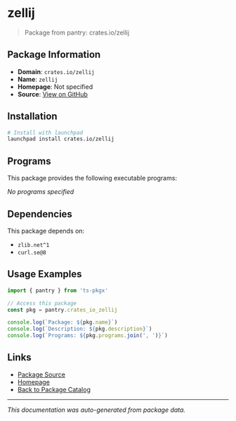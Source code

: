 # zellij

> Package from pantry: crates.io/zellij

## Package Information

- **Domain**: `crates.io/zellij`
- **Name**: `zellij`
- **Homepage**: Not specified
- **Source**: [View on GitHub](https://github.com/pkgxdev/pantry/tree/main/projects/crates.io/zellij/package.yml)

## Installation

```bash
# Install with launchpad
launchpad install crates.io/zellij
```

## Programs

This package provides the following executable programs:

*No programs specified*

## Dependencies

This package depends on:

- `zlib.net^1`
- `curl.se@8`

## Usage Examples

```typescript
import { pantry } from 'ts-pkgx'

// Access this package
const pkg = pantry.crates_io_zellij

console.log(`Package: ${pkg.name}`)
console.log(`Description: ${pkg.description}`)
console.log(`Programs: ${pkg.programs.join(', ')}`)
```

## Links

- [Package Source](https://github.com/pkgxdev/pantry/tree/main/projects/crates.io/zellij/package.yml)
- [Homepage](#)
- [Back to Package Catalog](../package-catalog.md)

---

*This documentation was auto-generated from package data.*
